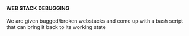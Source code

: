 #### WEB STACK DEBUGGING
We are given bugged/broken webstacks and come up with a bash script that can bring it back to its working state
